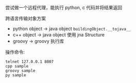 尝试做一个远程代理，能执行 python, c 代码并将结果返回

跨语言传输对象方案
- python object -> java object `buildingObject.__tojava__`
- c++ object    -> java object 使用 jna Structure
- groovy        -> groovy 执行库

操作命令:
```shell
telnet 127.0.0.1 8007
cpp sample
groovy sample
py sample
```